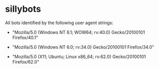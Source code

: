 # sillybots

All bots identified by the following user agent strings: 

* "Mozilla/5.0 (Windows NT 6.1; WOW64; rv:40.0) Gecko/20100101 Firefox/40.1"

* "Mozilla/5.0 (Windows NT 6.0; rv:34.0) Gecko/20100101 Firefox/34.0"

* "Mozilla/5.0 (X11; Ubuntu; Linux x86_64; rv:62.0) Gecko/20100101 Firefox/62.0"
 

